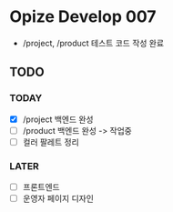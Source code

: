 # Opize Develop 007
* /project, /product 테스트 코드 작성 완료

## TODO
### TODAY
- [x] /project 백엔드 완성
- [ ] /product 백엔드 완성 -> 작업중
- [ ] 컬러 팔레트 정리

### LATER
- [ ] 프론트엔드
- [ ] 운영자 페이지 디자인
